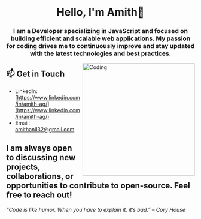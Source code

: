 <h1 align="center">Hello, I'm Amith👋</h1>
<h3 align="center">I am a Developer specializing in JavaScript and focused on building efficient and scalable web applications. My passion for coding drives me to continuously improve and stay updated with the latest technologies and best practices.</h3>
<img align="right" alt="Coding" width="300" src="https://media.tenor.com/PsKFAPSiQ5wAAAAi/white-opal-jewel-shells.gif">

## 📫 Get in Touch

- LinkedIn: [https://www.linkedin.com/in/amith-ag/](https://www.linkedin.com/in/amith-ag/)
- Email: [amithanil32@gmail.com](mailto:amithanil32@gmail.com)

I am always open to discussing new projects, collaborations, or opportunities to contribute to open-source. Feel free to reach out!
---
*“Code is like humor. When you have to explain it, it’s bad.” – Cory House*






